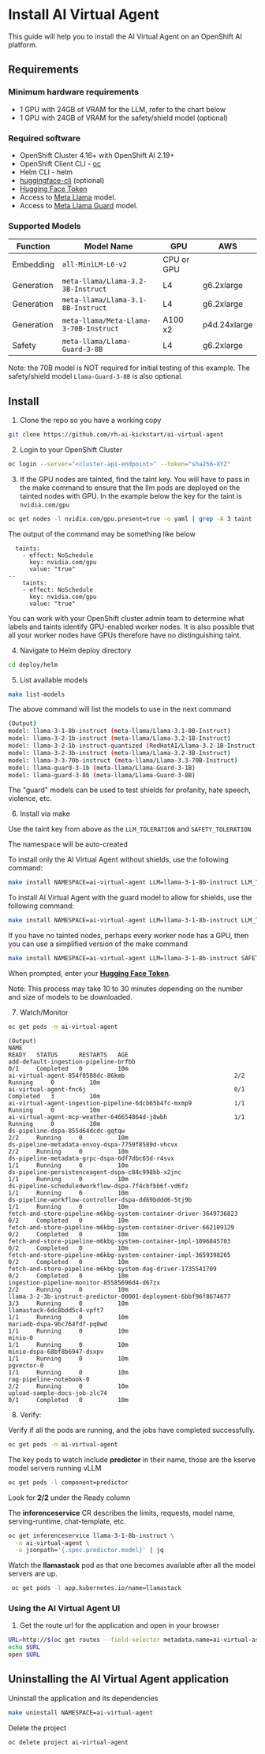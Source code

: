 # Install AI Virtual Agent

This guide will help you to install the AI Virtual Agent on an OpenShift AI platform.

## Requirements

### Minimum hardware requirements

- 1 GPU with 24GB of VRAM for the LLM, refer to the chart below
- 1 GPU with 24GB of VRAM for the safety/shield model (optional)

### Required software

- OpenShift Cluster 4.16+ with OpenShift AI 2.19+
- OpenShift Client CLI - [oc](https://docs.redhat.com/en/documentation/openshift_container_platform/4.18/html/cli_tools/openshift-cli-oc#installing-openshift-cli)
- Helm CLI - helm
- [huggingface-cli](https://huggingface.co/docs/huggingface_hub/guides/cli) (optional)
- [Hugging Face Token](https://huggingface.co/settings/tokens)
- Access to [Meta Llama](https://huggingface.co/meta-llama/Llama-3.2-3B-Instruct/) model.
- Access to [Meta Llama Guard](https://huggingface.co/meta-llama/Llama-Guard-3-8B/) model.

### Supported Models

| Function    | Model Name                             | GPU         | AWS
|-------------|----------------------------------------|-------------|-------------
| Embedding   | `all-MiniLM-L6-v2`                     | CPU or GPU  |
| Generation  | `meta-llama/Llama-3.2-3B-Instruct`     | L4          | g6.2xlarge
| Generation  | `meta-llama/Llama-3.1-8B-Instruct`     | L4          | g6.2xlarge
| Generation  | `meta-llama/Meta-Llama-3-70B-Instruct` | A100 x2     | p4d.24xlarge
| Safety      | `meta-llama/Llama-Guard-3-8B`          | L4          | g6.2xlarge

Note: the 70B model is NOT required for initial testing of this example.  The safety/shield model `Llama-Guard-3-8B` is also optional.

## Install

1. Clone the repo so you have a working copy

```bash
git clone https://github.com/rh-ai-kickstart/ai-virtual-agent
```

2. Login to your OpenShift Cluster

```bash
oc login --server="<cluster-api-endpoint>" --token="sha256~XYZ"
```

3. If the GPU nodes are tainted, find the taint key. You will have to pass in the
   make command to ensure that the llm pods are deployed on the tainted nodes with GPU.
   In the example below the key for the taint is `nvidia.com/gpu`

```bash
oc get nodes -l nvidia.com/gpu.present=true -o yaml | grep -A 3 taint 
```

The output of the command may be something like below

```
  taints:
    - effect: NoSchedule
      key: nvidia.com/gpu
      value: "true"
--
    taints:
    - effect: NoSchedule
      key: nvidia.com/gpu
      value: "true"
```

You can work with your OpenShift cluster admin team to determine what labels and taints identify GPU-enabled worker nodes.  It is also possible that all your worker nodes have GPUs therefore have no distinguishing taint.

4. Navigate to Helm deploy directory

```bash
cd deploy/helm
```

5. List available models

```bash
make list-models
```

The above command will list the models to use in the next command

```bash
(Output)
model: llama-3-1-8b-instruct (meta-llama/Llama-3.1-8B-Instruct)
model: llama-3-2-1b-instruct (meta-llama/Llama-3.2-1B-Instruct)
model: llama-3-2-1b-instruct-quantized (RedHatAI/Llama-3.2-1B-Instruct-quantized.w8a8)
model: llama-3-2-3b-instruct (meta-llama/Llama-3.2-3B-Instruct)
model: llama-3-3-70b-instruct (meta-llama/Llama-3.3-70B-Instruct)
model: llama-guard-3-1b (meta-llama/Llama-Guard-3-1B)
model: llama-guard-3-8b (meta-llama/Llama-Guard-3-8B)
```

The "guard" models can be used to test shields for profanity, hate speech, violence, etc.

6. Install via make

Use the taint key from above as the `LLM_TOLERATION` and `SAFETY_TOLERATION`

The namespace will be auto-created

To install only the AI Virtual Agent without shields, use the following command:

```bash
make install NAMESPACE=ai-virtual-agent LLM=llama-3-1-8b-instruct LLM_TOLERATION="nvidia.com/gpu"
```

To install AI Virtual Agent with the guard model to allow for shields, use the following command:

```bash
make install NAMESPACE=ai-virtual-agent LLM=llama-3-1-8b-instruct LLM_TOLERATION="nvidia.com/gpu" SAFETY=llama-guard-3-8b SAFETY_TOLERATION="nvidia.com/gpu"
```

If you have no tainted nodes, perhaps every worker node has a GPU, then you can use a simplified version of the make command

```bash
make install NAMESPACE=ai-virtual-agent LLM=llama-3-1-8b-instruct SAFETY=llama-guard-3-8b
```

When prompted, enter your **[Hugging Face Token]((https://huggingface.co/settings/tokens))**.

Note: This process may take 10 to 30 minutes depending on the number and size of models to be downloaded.

7. Watch/Monitor

```bash
oc get pods -n ai-virtual-agent
```

```
(Output)
NAME                                                                READY   STATUS      RESTARTS   AGE
add-default-ingestion-pipeline-brfbb                                0/1     Completed   0          10m
ai-virtual-agent-854f8588dc-86kmb                               2/2     Running     0          10m
ai-virtual-agent-fnc6j                                          0/1     Completed   3          10m
ai-virtual-agent-ingestion-pipeline-6dcb65b4fc-mxmp9            1/1     Running     0          10m
ai-virtual-agent-mcp-weather-646654864d-j8wbh                   1/1     Running     0          10m
ds-pipeline-dspa-855d64dcdc-gqtqw                                   2/2     Running     0          10m
ds-pipeline-metadata-envoy-dspa-7759f8589d-vhcvx                    2/2     Running     0          10m
ds-pipeline-metadata-grpc-dspa-6df7dbc65d-r4svx                     1/1     Running     0          10m
ds-pipeline-persistenceagent-dspa-c84c998bb-x2jnc                   1/1     Running     0          10m
ds-pipeline-scheduledworkflow-dspa-7f4cbfbb6f-vd6fz                 1/1     Running     0          10m
ds-pipeline-workflow-controller-dspa-dd69bddd6-5tj9b                1/1     Running     0          10m
fetch-and-store-pipeline-m6kbg-system-container-driver-3649736823   0/2     Completed   0          10m
fetch-and-store-pipeline-m6kbg-system-container-driver-662109129    0/2     Completed   0          10m
fetch-and-store-pipeline-m6kbg-system-container-impl-1096845703     0/2     Completed   0          10m
fetch-and-store-pipeline-m6kbg-system-container-impl-3659398265     0/2     Completed   0          10m
fetch-and-store-pipeline-m6kbg-system-dag-driver-1735541709         0/2     Completed   0          10m
ingestion-pipeline-monitor-85585696d4-d67zx                         2/2     Running     0          10m
llama-3-2-3b-instruct-predictor-00001-deployment-6bbf96f8674677     3/3     Running     0          10m
llamastack-6dc8bdd5c4-vpft7                                         1/1     Running     0          10m
mariadb-dspa-9bc764fdf-pq8wd                                        1/1     Running     0          10m
minio-0                                                             1/1     Running     0          10m
minio-dspa-68bf8b6947-dsxpv                                         1/1     Running     0          10m
pgvector-0                                                          1/1     Running     0          10m
rag-pipeline-notebook-0                                             2/2     Running     0          10m
upload-sample-docs-job-zlc74                                        0/1     Completed   0          10m

```

8. Verify:

Verify if all the pods are running, and the jobs have completed successfully.

```bash
oc get pods -n ai-virtual-agent
```

The key pods to watch include **predictor** in their name, those are the kserve model servers running vLLM

```bash
oc get pods -l component=predictor
```

Look for **2/2** under the Ready column

The **inferenceservice** CR describes the limits, requests, model name, serving-runtime, chat-template, etc.

```bash
oc get inferenceservice llama-3-1-8b-instruct \
  -n ai-virtual-agent \
  -o jsonpath='{.spec.predictor.model}' | jq
```

Watch the **llamastack** pod as that one becomes available after all the model servers are up.

```bash
 oc get pods -l app.kubernetes.io/name=llamastack
```

### Using the AI Virtual Agent UI

1. Get the route url for the application and open in your browser

```bash
URL=http://$(oc get routes --field-selector metadata.name=ai-virtual-assistant  -o jsonpath="{range .items[*]}{.status.ingress[0].host}{end}")
echo $URL
open $URL
```

## Uninstalling the AI Virtual Agent application

Uninstall the application and its dependencies

```bash
make uninstall NAMESPACE=ai-virtual-agent
```

Delete the project

```bash
oc delete project ai-virtual-agent
```
